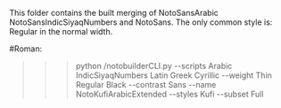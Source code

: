 This folder contains the built merging of NotoSansArabic NotoSansIndicSiyaqNumbers and NotoSans.
The only common style is: Regular in the normal width.


#Roman:
>>> python /notobuilderCLI.py --scripts Arabic IndicSiyaqNumbers Latin Greek Cyrillic --weight Thin Regular Black --contrast Sans --name NotoKufiArabicExtended --styles Kufi  --subset Full